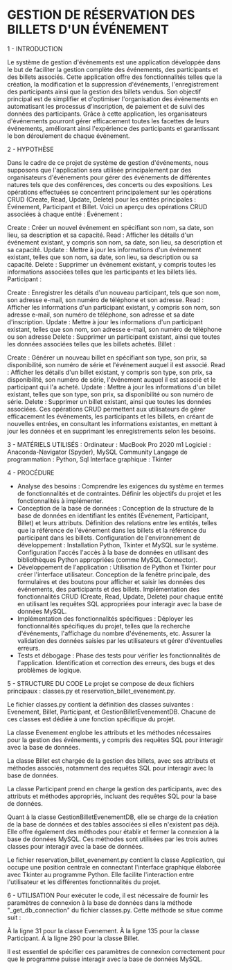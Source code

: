 # GESTION DE RÉSERVATION DES BILLETS D'UN ÉVÉNEMENT

1 - INTRODUCTION

Le système de gestion d'événements est une application développée dans le but de faciliter la gestion complète des événements, des participants et des billets associés. Cette application offre des fonctionnalités telles que la création, la modification et la suppression d'événements, l'enregistrement des participants ainsi que la gestion des billets vendus. Son objectif principal est de simplifier et d'optimiser l'organisation des événements en automatisant les processus d'inscription, de paiement et de suivi des données des participants. Grâce à cette application, les organisateurs d'événements pourront gérer efficacement toutes les facettes de leurs événements, améliorant ainsi l'expérience des participants et garantissant le bon déroulement de chaque événement.

2 - HYPOTHÈSE

Dans le cadre de ce projet de système de gestion d'événements, nous supposons que l'application sera utilisée principalement par des organisateurs d'événements pour gérer des événements de différentes natures tels que des conférences, des concerts ou des expositions.
Les opérations effectuées se concentrent principalement sur les opérations CRUD (Create, Read, Update, Delete) pour les entités principales : Événement, Participant et Billet. Voici un aperçu des opérations CRUD associées à chaque entité :
Événement :

Create : Créer un nouvel événement en spécifiant son nom, sa date, son lieu, sa description et sa capacité.
Read : Afficher les détails d'un événement existant, y compris son nom, sa date, son lieu, sa description et sa capacité.
Update : Mettre à jour les informations d'un événement existant, telles que son nom, sa date, son lieu, sa description ou sa capacité.
Delete : Supprimer un événement existant, y compris toutes les informations associées telles que les participants et les billets liés.
Participant :

Create : Enregistrer les détails d'un nouveau participant, tels que son nom, son adresse e-mail, son numéro de téléphone et son adresse.
Read : Afficher les informations d'un participant existant, y compris son nom, son adresse e-mail, son numéro de téléphone, son adresse et sa date d'inscription.
Update : Mettre à jour les informations d'un participant existant, telles que son nom, son adresse e-mail, son numéro de téléphone ou son adresse
Delete : Supprimer un participant existant, ainsi que toutes les données associées telles que les billets achetés.
Billet :

Create : Générer un nouveau billet en spécifiant son type, son prix, sa disponibilité, son numéro de série et l'événement auquel il est associé.
Read : Afficher les détails d'un billet existant, y compris son type, son prix, sa disponibilité, son numéro de série, l'événement auquel il est associé et le participant qui l'a acheté.
Update : Mettre à jour les informations d'un billet existant, telles que son type, son prix, sa disponibilité ou son numéro de série.
Delete : Supprimer un billet existant, ainsi que toutes les données associées.
Ces opérations CRUD permettent aux utilisateurs de gérer efficacement les événements, les participants et les billets, en créant de nouvelles entrées, en consultant les informations existantes, en mettant à jour les données et en supprimant les enregistrements selon les besoins.

3 - MATÉRIELS UTILISÉS :
Ordinateur : MacBook Pro 2020 m1
Logiciel : Anaconda-Navigator (Spyder), MySQL Community
Langage de programmation : Python, Sql
Interface graphique : Tkinter

4 - PROCÉDURE
- Analyse des besoins : Comprendre les exigences du système en termes de fonctionnalités et de contraintes. Définir les objectifs du projet et les fonctionnalités à implémenter.
- Conception de la base de données : Conception de la structure de la base de données en identifiant les entités (Événement, Participant, Billet) et leurs attributs. Définition des relations entre les entités, telles que la référence de l'événement dans les billets et la référence du participant dans les billets.
Configuration de l'environnement de développement : Installation Python, Tkinter et MySQL sur le système. Configuration l'accés l'accès à la base de données en utilisant des bibliothèques Python appropriées (comme MySQL Connector).
- Développement de l'application : Utilisation de Python et Tkinter pour créer l'interface utilisateur. Conception de la fenêtre principale, des formulaires et des boutons pour afficher et saisir les données des événements, des participants et des billets. Implémentation des fonctionnalités CRUD (Create, Read, Update, Delete) pour chaque entité en utilisant les requêtes SQL appropriées pour interagir avec la base de données MySQL.
- Implémentation des fonctionnalités spécifiques : Déployer les fonctionnalités spécifiques du projet, telles que la recherche d'événements, l'affichage du nombre d'événements, etc. Assurer la validation des données saisies par les utilisateurs et gérer d'éventuelles erreurs.
- Tests et débogage : Phase des tests pour vérifier les fonctionnalités de l'application. Identification et correction des erreurs, des bugs et des problèmes de logique.

5 - STRUCTURE DU CODE
Le projet se compose de deux fichiers principaux : classes.py et reservation_billet_evenement.py.

Le fichier classes.py contient la définition des classes suivantes : Evenement, Billet, Participant, et GestionBilletEvenementDB. Chacune de ces classes est dédiée à une fonction spécifique du projet.

La classe Evenement englobe les attributs et les méthodes nécessaires pour la gestion des événements, y compris des requêtes SQL pour interagir avec la base de données.

La classe Billet est chargée de la gestion des billets, avec ses attributs et méthodes associés, notamment des requêtes SQL pour interagir avec la base de données.

La classe Participant prend en charge la gestion des participants, avec des attributs et méthodes appropriés, incluant des requêtes SQL pour la base de données.

Quant à la classe GestionBilletEvenementDB, elle se charge de la création de la base de données et des tables associées si elles n'existent pas déjà. Elle offre également des méthodes pour établir et fermer la connexion à la base de données MySQL. Ces méthodes sont utilisées par les trois autres classes pour interagir avec la base de données.

Le fichier reservation_billet_evenement.py contient la classe Application, qui occupe une position centrale en connectant l'interface graphique élaborée avec Tkinter au programme Python. Elle facilite l'interaction entre l'utilisateur et les différentes fonctionnalités du projet.

6 - UTILISATION
Pour exécuter le code, il est nécessaire de fournir les paramètres de connexion à la base de données dans la méthode "_get_db_connection" du fichier classes.py. Cette méthode se situe comme suit :

À la ligne 31 pour la classe Evenement.
À la ligne 135 pour la classe Participant.
À la ligne 290 pour la classe Billet.

Il est essentiel de spécifier ces paramètres de connexion correctement pour que le programme puisse interagir avec la base de données MySQL.



